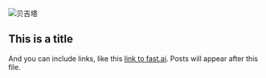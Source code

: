 
![贝吉塔](https://user-images.githubusercontent.com/99849194/155122824-ed39e15f-537e-4fe2-b367-e4d514dc9a6c.jpg)



## This is a title

And you can include links, like this [link to fast.ai](https://www.fast.ai). Posts will appear after this file. 
